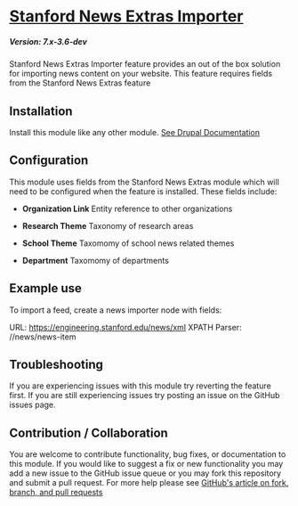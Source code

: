 # [Stanford News Extras Importer](https://github.com/SU-SWS/stanford_news)
##### Version: 7.x-3.6-dev

Stanford News Extras Importer feature provides an out of the box solution for importing news content on your website. This feature requires fields from the Stanford News Extras feature


Installation
---

Install this module like any other module. [See Drupal Documentation](https://drupal.org/documentation/install/modules-themes/modules-7)

Configuration
---

This module uses fields from the Stanford News Extras module which will need to be configured when the feature is installed. These fields include:

* **Organization Link**
Entity reference to other organizations

* **Research Theme**
Taxonomy of research areas

* **School Theme**
Taxomomy of school news related themes

* **Department**
Taxomomy of departments

Example use
-----
To import a feed, create a news importer node with fields:

URL: https://engineering.stanford.edu/news/xml
XPATH Parser: //news/news-item

Troubleshooting
---

If you are experiencing issues with this module try reverting the feature first. If you are still experiencing issues try posting an issue on the GitHub issues page.

Contribution / Collaboration
---

You are welcome to contribute functionality, bug fixes, or documentation to this module. If you would like to suggest a fix or new functionality you may add a new issue to the GitHub issue queue or you may fork this repository and submit a pull request. For more help please see [GitHub's article on fork, branch, and pull requests](https://help.github.com/articles/using-pull-requests)
